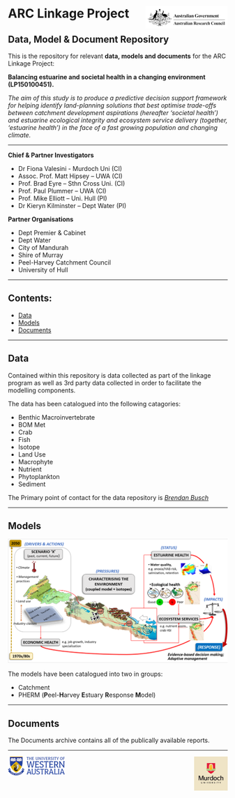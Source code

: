 # ARC Linkage Project   <img src="https://github.com/AquaticEcoDynamics/Peel_ARC/blob/master/Images/Logos/ARC.jpeg" width="189" height="51.5" align="right">



## Data, Model & Document Repository

This is the repository for relevant **data, models and documents** for the ARC Linkage Project: 

**Balancing estuarine and societal health in a changing environment (LP150100451).**

*The aim of this study is to produce a predictive decision support framework for helping identify land-planning
solutions that best optimise trade-offs between catchment development aspirations (hereafter ‘societal health’) and estuarine ecological integrity and ecosystem service delivery (together, ‘estuarine health’) in the face of a fast growing population and changing climate.*


---



**Chief & Partner Investigators**
-	Dr Fiona Valesini - Murdoch Uni (CI)
-	Assoc. Prof. Matt Hipsey – UWA (CI)
-	Prof. Brad Eyre – Sthn Cross Uni. (CI)
-	Prof. Paul Plummer – UWA (CI)
-	Prof. Mike Elliott – Uni. Hull (PI)
-	Dr Kieryn Kilminster – Dept Water (PI)

**Partner Organisations**
-	Dept Premier & Cabinet
-	Dept Water
-	City of Mandurah
-	Shire of Murray
-	Peel-Harvey Catchment Council
-	University of Hull



---



## Contents:

- [Data](https://github.com/AquaticEcoDynamics/Peel_ARC/tree/master/Data)
- [Models](https://github.com/AquaticEcoDynamics/Peel_ARC/tree/master/Models)
- [Documents](https://github.com/AquaticEcoDynamics/Peel_ARC/tree/master/Documents)



---



## Data

Contained within this repository is data collected as part of the linkage program as well as 3rd party data collected in order to facilitate the modelling components.

The data has been catalogued into the following catagories:

- Benthic Macroinvertebrate
- BOM Met
- Crab
- Fish
- Isotope
- Land Use
- Macrophyte
- Nutrient
- Phytoplankton
- Sediment

The Primary point of contact for the data repository is <a href="mailto:brendan.busch@uwa.edu.au">*Brendan Busch*</a>

---

## Models

<img src="https://github.com/AquaticEcoDynamics/Peel_ARC/blob/master/Images/Scenario Pic.png">

The models have been catalogued into two in groups:

- Catchment
- PHERM (**P**eel-**H**arvey **E**stuary **R**esponse **M**odel)


---

## Documents

The Documents archive contains all of the publically available reports.



---

<img src="https://github.com/AquaticEcoDynamics/Peel_ARC/blob/master/Images/Logos/UWACMYK.png" width="130" height="43" align="left"><img src="https://github.com/AquaticEcoDynamics/Peel_ARC/blob/master/Images/Logos/murdoch.png" width="77.5" height="77.5" align="right">

